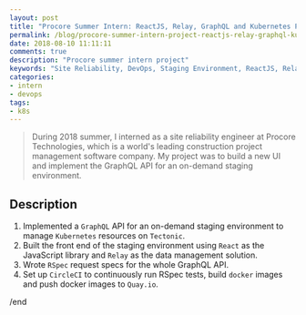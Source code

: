 ```yaml
---
layout: post
title: "Procore Summer Intern: ReactJS, Relay, GraphQL and Kubernetes Project"
permalink: /blog/procore-summer-intern-project-reactjs-relay-graphql-kubernetes
date: 2018-08-10 11:11:11
comments: true
description: "Procore summer intern project"
keywords: "Site Reliability, DevOps, Staging Environment, ReactJS, Relay, GraphQL, Kubernetes, CircleCI, RSpec, Quay.io"
categories:
- intern
- devops
tags:
- k8s
---
```


> During 2018 summer, I interned as a site reliability engineer at Procore Technologies, which is a world's leading construction project management software company. My project was to build a new UI and implement the GraphQL API for an on-demand staging environment. 

## Description

1. Implemented a `GraphQL` API for an on-demand staging environment to manage `Kubernetes` resources on `Tectonic`.
2. Built the front end of the staging environment using `React` as the JavaScript library and `Relay` as the data management solution.
3. Wrote `RSpec` request specs for the whole GraphQL API.
4. Set up `CircleCI` to continuously run RSpec tests, build `docker` images and push docker images to `Quay.io`.


/end
